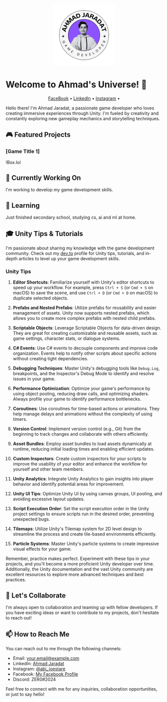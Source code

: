 <div align="center">
    <img src="https://github.com/Lelouchze/Lelouchze/blob/main/Ahmad's%20Logo.png" alt="Your Game Dev Name" width="200">
</div>

# Welcome to Ahmad's Universe! 👋

<p align="center">
  <a href="https://web.facebook.com/profile.php?id=100013526010202&mibextid=ZbWKwL&_rdc=1&_rdr">FaceBook</a> •
  <a href="https://www.linkedin.com/in/ahmad-jaradat-465052286">LinkedIn</a> •
  <a href="https://instagram.com/abj_joestar?utm_source=qr&igshid=MzNlNGNkZWQ4Mg%3D%3D">Instagram</a> •
</p>

Hello there! I'm Ahmad Jaradat, a passionate game developer who loves creating immersive experiences through Unity. I'm fueled by creativity and constantly exploring new gameplay mechanics and storytelling techniques.

## 🎮 Featured Projects

### [Game Title 1]
!Box.lol

## 🚀 Currently Working On

I'm working to develop my game development skills.

## 🌱 Learning

Just finished secondary school, studying cs, ai and ml at home.

## 🎓 Unity Tips & Tutorials

I'm passionate about sharing my knowledge with the game development community. Check out my [dev.to](https://dev.to/your-dev-to) profile for Unity tips, tutorials, and in-depth articles to level up your game development skills.

### Unity Tips

1. **Editor Shortcuts**: Familiarize yourself with Unity's editor shortcuts to speed up your workflow. For example, press `Ctrl + S` (or `Cmd + S` on macOS) to save the scene, and use `Ctrl + D` (or `Cmd + D` on macOS) to duplicate selected objects.

2. **Prefabs and Nested Prefabs**: Utilize prefabs for reusability and easier management of assets. Unity now supports nested prefabs, which allows you to create more complex prefabs with nested child prefabs.

3. **Scriptable Objects**: Leverage Scriptable Objects for data-driven design. They are great for creating customizable and reusable assets, such as game settings, character stats, or dialogue systems.

4. **C# Events**: Use C# events to decouple components and improve code organization. Events help to notify other scripts about specific actions without creating tight dependencies.

5. **Debugging Techniques**: Master Unity's debugging tools like `Debug.Log`, breakpoints, and the Inspector's Debug Mode to identify and resolve issues in your game.

6. **Performance Optimization**: Optimize your game's performance by using object pooling, reducing draw calls, and optimizing shaders. Always profile your game to identify performance bottlenecks.

7. **Coroutines**: Use coroutines for time-based actions or animations. They help manage delays and animations without the complexity of using timers.

8. **Version Control**: Implement version control (e.g., Git) from the beginning to track changes and collaborate with others efficiently.

9. **Asset Bundles**: Employ asset bundles to load assets dynamically at runtime, reducing initial loading times and enabling efficient updates.

10. **Custom Inspectors**: Create custom inspectors for your scripts to improve the usability of your editor and enhance the workflow for yourself and other team members.

11. **Unity Analytics**: Integrate Unity Analytics to gain insights into player behavior and identify potential areas for improvement.

12. **Unity UI Tips**: Optimize Unity UI by using canvas groups, UI pooling, and avoiding excessive layout updates.

13. **Script Execution Order**: Set the script execution order in the Unity project settings to ensure scripts run in the desired order, preventing unexpected bugs.

14. **Tilemaps**: Utilize Unity's Tilemap system for 2D level design to streamline the process and create tile-based environments efficiently.

15. **Particle Systems**: Master Unity's particle systems to create impressive visual effects for your game.

Remember, practice makes perfect. Experiment with these tips in your projects, and you'll become a more proficient Unity developer over time. Additionally, the Unity documentation and the vast Unity community are excellent resources to explore more advanced techniques and best practices.

## 👯 Let's Collaborate

I'm always open to collaboration and teaming up with fellow developers. If you have exciting ideas or want to contribute to my projects, don't hesitate to reach out!

## 📫 How to Reach Me

You can reach out to me through the following channels:

- Email: your.email@example.com
- LinkedIn: [Ahmad Jaradat](https://www.linkedin.com/in/ahmad-jaradat-465052286)
- Instagram: [@abj_joestare](https://instagram.com/abj_joestar?utm_source=qr&igshid=MzNlNGNkZWQ4Mg%3D%3D)
- Facebook: [My Facebook Profile](https://web.facebook.com/profile.php?id=100013526010202&mibextid=ZbWKwL&_rdc=1&_rdr)
- Discord: ZER0#2024

Feel free to connect with me for any inquiries, collaboration opportunities, or just to say hello!
